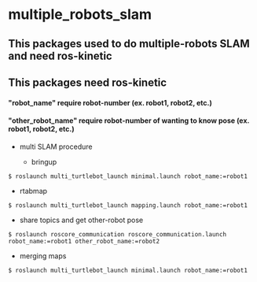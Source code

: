 # multiple_robots_slam

## This packages used to do multiple-robots SLAM and need ros-kinetic

## This packages need ros-kinetic

#### "robot_name" require robot-number (ex. robot1, robot2, etc.)
#### "other_robot_name" require robot-number of wanting to know pose (ex. robot1, robot2, etc.)

- multi SLAM procedure

  - bringup

```
$ roslaunch multi_turtlebot_launch minimal.launch robot_name:=robot1
```

  - rtabmap

```
$ roslaunch multi_turtlebot_launch mapping.launch robot_name:=robot1
```

  - share topics and get other-robot pose
```
$ roslaunch roscore_communication roscore_communication.launch robot_name:=robot1 other_robot_name:=robot2
```

  - merging maps

```
$ roslaunch multi_turtlebot_launch minimal.launch robot_name:=robot1
```
